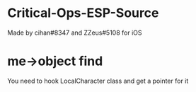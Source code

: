 # Critical-Ops-ESP-Source
Made by cihan#8347 and ZZeus#5108 for iOS

# me->object find

You need to hook LocalCharacter class and get a pointer for it
